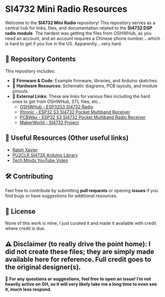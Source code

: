 # SI4732 Mini Radio Resources

Welcome to the **SI4732 Mini Radio** repository! This repository serves as a central hub for links, files, and documentation related to the **SI4732 DSP radio module**. The hardest was getting the files from OSHWHub, as you need an account, and an account requires a Chinese phone number….which is hard to get if you live in the US. Apparently….very hard.

## 📁 Repository Contents
This repository includes:

- 🔧 **Firmware & Code**: Example firmware, libraries, and Arduino sketches.
- 📡 **Hardware Resources**: Schematic diagrams, PCB layouts, and module pinouts.
- 🔗 **External Links**: These are links for various files including the hard ones to get from OSHWHub, STL files, etc..
  - [OSHWHub - ESP32S3 SI4732 Radio](https://oshwhub.com/sunnygold/esp32s3-si4732-shou-yin-ji)
  - [Xtronic - ESP32 S3 SI4732 Pocket Multiband Receiver](https://xtronic.org/circuit/rf/radio-receiver/esp32-s3-si4732-pocket-multiband-receiver/)
  - [PCBWay - ESP32 S3 SI4732 Pocket Multiband Radio Receiver](https://www.pcbway.com/project/shareproject/ESP32_S3_SI4732_pocket_multiband_radio_receiver_40ce2b94.html)
  - [MakerWorld - SI4732 Project](https://makerworld.com/en/models/785921)

## 🔗 Useful Resources (Other useful links)
- [Ralph Xavier](https://github.com/ralphxavier/SI4735)
- [PU2CLR SI473X Arduino Library](https://github.com/pu2clr/SI4735)
- [Tech Minds YouTube Video](https://www.youtube.com/watch?v=GpEa6MSVy7k)

## 🛠 Contributing
Feel free to contribute by submitting **pull requests** or opening **issues** if you find bugs or have suggestions for additional resources.

## 📜 License
None of this work is mine, I just curated it and made it available with credit where credit is due.

⚠️ Disclaimer (to really drive the point home):
I did not create these files; they are simply made available here for reference. Full credit goes to the original designer(s).
---
📧 **For any questions or suggestions, feel free to open an issue! I’m not heavily active on GH, so it will very likely take me a long time to even see it, much less respond.**

